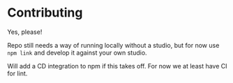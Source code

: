 # Contributing

Yes, please!

Repo still needs a way of running locally without a studio, but for now use `npm link` and develop it against your own studio.

Will add a CD integration to npm if this takes off. For now we at least have CI for lint.
